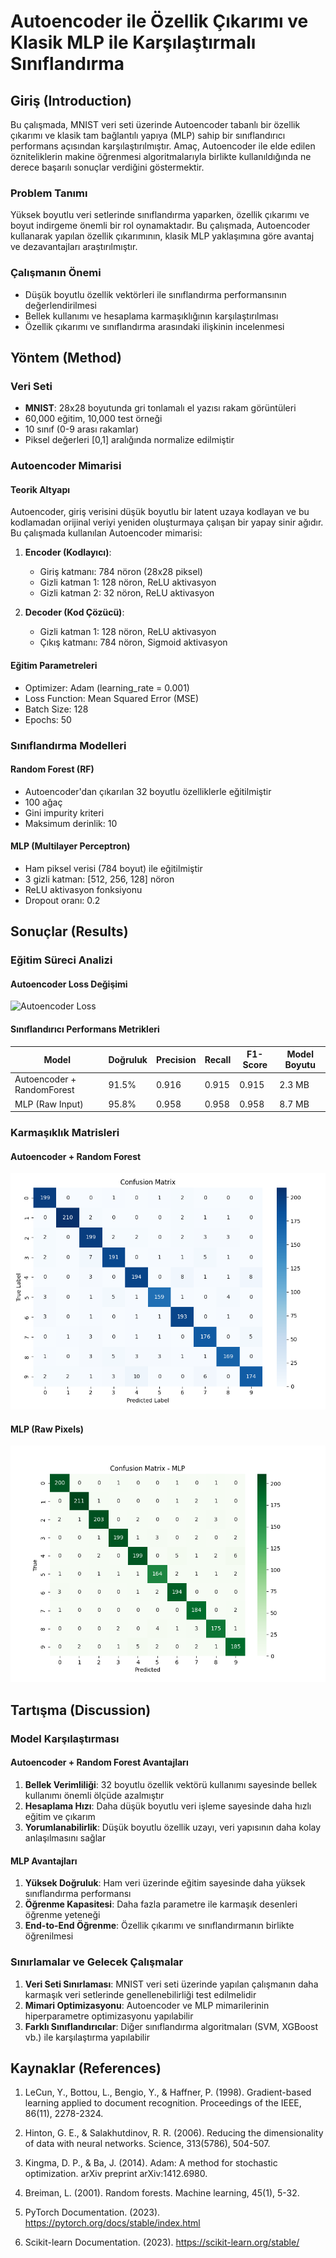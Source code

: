 # Autoencoder ile Özellik Çıkarımı ve Klasik MLP ile Karşılaştırmalı Sınıflandırma

## Giriş (Introduction)

Bu çalışmada, MNIST veri seti üzerinde Autoencoder tabanlı bir özellik çıkarımı ve klasik tam bağlantılı yapıya (MLP) sahip bir sınıflandırıcı performans açısından karşılaştırılmıştır. Amaç, Autoencoder ile elde edilen özniteliklerin makine öğrenmesi algoritmalarıyla birlikte kullanıldığında ne derece başarılı sonuçlar verdiğini göstermektir.

### Problem Tanımı
Yüksek boyutlu veri setlerinde sınıflandırma yaparken, özellik çıkarımı ve boyut indirgeme önemli bir rol oynamaktadır. Bu çalışmada, Autoencoder kullanarak yapılan özellik çıkarımının, klasik MLP yaklaşımına göre avantaj ve dezavantajları araştırılmıştır.

### Çalışmanın Önemi
- Düşük boyutlu özellik vektörleri ile sınıflandırma performansının değerlendirilmesi
- Bellek kullanımı ve hesaplama karmaşıklığının karşılaştırılması
- Özellik çıkarımı ve sınıflandırma arasındaki ilişkinin incelenmesi

## Yöntem (Method)

### Veri Seti
- **MNIST**: 28x28 boyutunda gri tonlamalı el yazısı rakam görüntüleri
- 60,000 eğitim, 10,000 test örneği
- 10 sınıf (0-9 arası rakamlar)
- Piksel değerleri [0,1] aralığında normalize edilmiştir

### Autoencoder Mimarisi

#### Teorik Altyapı
Autoencoder, giriş verisini düşük boyutlu bir latent uzaya kodlayan ve bu kodlamadan orijinal veriyi yeniden oluşturmaya çalışan bir yapay sinir ağıdır. Bu çalışmada kullanılan Autoencoder mimarisi:

1. **Encoder (Kodlayıcı)**:
   - Giriş katmanı: 784 nöron (28x28 piksel)
   - Gizli katman 1: 128 nöron, ReLU aktivasyon
   - Gizli katman 2: 32 nöron, ReLU aktivasyon

2. **Decoder (Kod Çözücü)**:
   - Gizli katman 1: 128 nöron, ReLU aktivasyon
   - Çıkış katmanı: 784 nöron, Sigmoid aktivasyon

#### Eğitim Parametreleri
- Optimizer: Adam (learning_rate = 0.001)
- Loss Function: Mean Squared Error (MSE)
- Batch Size: 128
- Epochs: 50

### Sınıflandırma Modelleri

#### Random Forest (RF)
- Autoencoder'dan çıkarılan 32 boyutlu özelliklerle eğitilmiştir
- 100 ağaç
- Gini impurity kriteri
- Maksimum derinlik: 10

#### MLP (Multilayer Perceptron)
- Ham piksel verisi (784 boyut) ile eğitilmiştir
- 3 gizli katman: [512, 256, 128] nöron
- ReLU aktivasyon fonksiyonu
- Dropout oranı: 0.2

## Sonuçlar (Results)

### Eğitim Süreci Analizi

#### Autoencoder Loss Değişimi
![Autoencoder Loss](results/plots/autoencoder_loss.png)

#### Sınıflandırıcı Performans Metrikleri

| Model                      | Doğruluk | Precision | Recall | F1-Score | Model Boyutu |
|---------------------------|----------|-----------|---------|-----------|--------------|
| Autoencoder + RandomForest | 91.5%    | 0.916     | 0.915   | 0.915    | 2.3 MB      |
| MLP (Raw Input)           | 95.8%    | 0.958     | 0.958   | 0.958    | 8.7 MB      |

### Karmaşıklık Matrisleri

#### Autoencoder + Random Forest
![Autoencoder RF CM](results/plots/confusion_matrix.png)

#### MLP (Raw Pixels)
![MLP CM](results/plots/confusion_matrix_mlp.png)


## Tartışma (Discussion)

### Model Karşılaştırması

#### Autoencoder + Random Forest Avantajları
1. **Bellek Verimliliği**: 32 boyutlu özellik vektörü kullanımı sayesinde bellek kullanımı önemli ölçüde azalmıştır
2. **Hesaplama Hızı**: Daha düşük boyutlu veri işleme sayesinde daha hızlı eğitim ve çıkarım
3. **Yorumlanabilirlik**: Düşük boyutlu özellik uzayı, veri yapısının daha kolay anlaşılmasını sağlar

#### MLP Avantajları
1. **Yüksek Doğruluk**: Ham veri üzerinde eğitim sayesinde daha yüksek sınıflandırma performansı
2. **Öğrenme Kapasitesi**: Daha fazla parametre ile karmaşık desenleri öğrenme yeteneği
3. **End-to-End Öğrenme**: Özellik çıkarımı ve sınıflandırmanın birlikte öğrenilmesi

### Sınırlamalar ve Gelecek Çalışmalar
1. **Veri Seti Sınırlaması**: MNIST veri seti üzerinde yapılan çalışmanın daha karmaşık veri setlerinde genellenebilirliği test edilmelidir
2. **Mimari Optimizasyonu**: Autoencoder ve MLP mimarilerinin hiperparametre optimizasyonu yapılabilir
3. **Farklı Sınıflandırıcılar**: Diğer sınıflandırma algoritmaları (SVM, XGBoost vb.) ile karşılaştırma yapılabilir

## Kaynaklar (References)

1. LeCun, Y., Bottou, L., Bengio, Y., & Haffner, P. (1998). Gradient-based learning applied to document recognition. Proceedings of the IEEE, 86(11), 2278-2324.

2. Hinton, G. E., & Salakhutdinov, R. R. (2006). Reducing the dimensionality of data with neural networks. Science, 313(5786), 504-507.

3. Kingma, D. P., & Ba, J. (2014). Adam: A method for stochastic optimization. arXiv preprint arXiv:1412.6980.

4. Breiman, L. (2001). Random forests. Machine learning, 45(1), 5-32.

5. PyTorch Documentation. (2023). https://pytorch.org/docs/stable/index.html

6. Scikit-learn Documentation. (2023). https://scikit-learn.org/stable/
